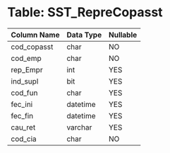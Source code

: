 # Table: SST_RepreCopasst

| Column Name | Data Type | Nullable |
|-------------|-----------|----------|
| cod_copasst | char | NO |
| cod_emp | char | NO |
| rep_Empr | int | YES |
| ind_supl | bit | YES |
| cod_fun | char | YES |
| fec_ini | datetime | YES |
| fec_fin | datetime | YES |
| cau_ret | varchar | YES |
| cod_cia | char | NO |
